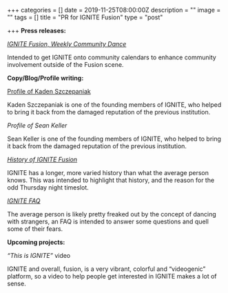 +++
categories = []
date = 2019-11-25T08:00:00Z
description = ""
image = ""
tags = []
title = "PR for IGNITE Fusion"
type = "post"

+++
**Press releases:**

[_IGNITE Fusion, Weekly Community Dance_](https://github.com/JoeCactus/hugo-parsa-forestry/blob/master/static/images/ignite-fusion-weekly-community-dance.docx?raw=true)

Intended to get IGNITE onto community calendars to enhance community involvement outside of the Fusion scene.

**Copy/Blog/Profile writing:**

[Profile of Kaden Szczepaniak](https://github.com/JoeCactus/hugo-parsa-forestry/blob/master/static/images/Profile-of-Kaden-Szczepaniak.docx?raw=true)

Kaden Szczepaniak is one of the founding members of IGNITE, who helped to bring it back from the damaged reputation of the previous institution.

_Profile of Sean Keller_

Sean Keller is one of the founding members of IGNITE, who helped to bring it back from the damaged reputation of the previous institution.

[_History of IGNITE Fusion_](https://github.com/JoeCactus/hugo-parsa-forestry/blob/master/static/images/history-of-ignite.docx?raw=true)

IGNITE has a longer, more varied history than what the average person knows. This was intended to highlight that history, and the reason for the odd Thursday night timeslot.

[_IGNITE FAQ_](https://github.com/JoeCactus/hugo-parsa-forestry/blob/master/static/images/ignite-faq.docx?raw=true)

The average person is likely pretty freaked out by the concept of dancing with strangers, an FAQ is intended to answer some questions and quell some of their fears.

**Upcoming projects:**

_“This is IGNITE”_ video

IGNITE and overall, fusion, is a very vibrant, colorful and “videogenic” platform, so a video to help people get interested in IGNITE makes a lot of sense.